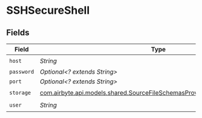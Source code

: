 # SSHSecureShell


## Fields

| Field                                                                                                                                                   | Type                                                                                                                                                    | Required                                                                                                                                                | Description                                                                                                                                             |
| ------------------------------------------------------------------------------------------------------------------------------------------------------- | ------------------------------------------------------------------------------------------------------------------------------------------------------- | ------------------------------------------------------------------------------------------------------------------------------------------------------- | ------------------------------------------------------------------------------------------------------------------------------------------------------- |
| `host`                                                                                                                                                  | *String*                                                                                                                                                | :heavy_check_mark:                                                                                                                                      | N/A                                                                                                                                                     |
| `password`                                                                                                                                              | *Optional<? extends String>*                                                                                                                            | :heavy_minus_sign:                                                                                                                                      | N/A                                                                                                                                                     |
| `port`                                                                                                                                                  | *Optional<? extends String>*                                                                                                                            | :heavy_minus_sign:                                                                                                                                      | N/A                                                                                                                                                     |
| `storage`                                                                                                                                               | [com.airbyte.api.models.shared.SourceFileSchemasProviderStorageProviderStorage](../../models/shared/SourceFileSchemasProviderStorageProviderStorage.md) | :heavy_check_mark:                                                                                                                                      | N/A                                                                                                                                                     |
| `user`                                                                                                                                                  | *String*                                                                                                                                                | :heavy_check_mark:                                                                                                                                      | N/A                                                                                                                                                     |